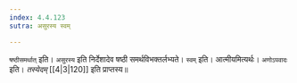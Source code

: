 ```yaml
---
index: 4.4.123
sutra: असुरस्य स्वम्

---
```

   `षष्ठीसमर्थात्` इति। `असुरस्य` इति निर्देशादेव षष्ठी समर्थविभक्तर्लभ्यते। `स्वम्` इति। आत्मीयमित्यर्थः। `अणोऽपवादः` इति। _तस्येदम्_ [[4|3|120]]  इति प्राप्तस्य॥